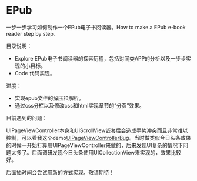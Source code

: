 # EPub

一步一步学习如何制作一个EPub电子书阅读器。How to make a EPub e-book reader step by step.

目录说明：

- Explore EPub电子书阅读器的探索历程，包括对同类APP的分析以及一步步实现的小目标。
- Code 代码实现。


进度：

- 实现epub文件的解压和解析。
- 通过css分栏以及修改css和html实现章节的“分页”效果。


目前遇到的问题：

UIPageViewController本身和UIScrollView嵌套后会造成手势冲突而且非常难以控制，可以看我这个demo[UIPageViewControllerBug](https://github.com/ApesTalk/UIPageViewControllerBug)。当时做类似今日头条效果的时候一开始打算用UIPageViewController来做的，后来发现UI复杂的情况下问题太多了。后面调研发现今日头条使用UICollectionView来实现的，效果比较好。

后面抽时间会尝试用新的方式实现，敬请期待！
